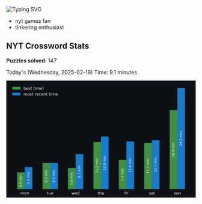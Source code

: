 ![Typing SVG](https://readme-typing-svg.demolab.com?font=Fira+Code&size=16&pause=700&color=FFFFFF&width=435&lines=hi+i'm+aimee!;nice+to+see+you+here!)

- nyt games fan
- tinkering enthusiast
<!-- START NYT-STATS -->
## NYT Crossword Stats
**Puzzles solved:** 147

Today's (Wednesday, 2025-02-19) Time: 9.1 minutes


![Solve Times](./nyt_stats_graph.png)
<!-- END NYT-STATS -->
